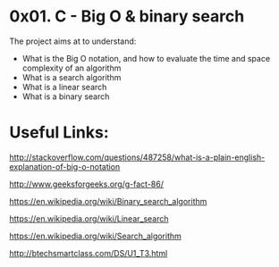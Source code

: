 # 0x01. C - Big O & binary search


The project aims at to understand:
* What is the Big O notation, and how to evaluate the time and space complexity of an algorithm
* What is a search algorithm
* What is a linear search
* What is a binary search


# Useful Links:

http://stackoverflow.com/questions/487258/what-is-a-plain-english-explanation-of-big-o-notation

http://www.geeksforgeeks.org/g-fact-86/

https://en.wikipedia.org/wiki/Binary_search_algorithm

https://en.wikipedia.org/wiki/Linear_search

https://en.wikipedia.org/wiki/Search_algorithm

http://btechsmartclass.com/DS/U1_T3.html
